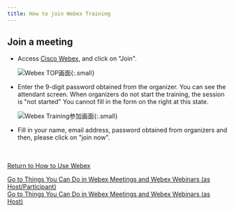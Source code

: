 ```yaml
---
title: How to join Webex Training
---
```


## Join a meeting
* Access <a href="https://www.webex.com/" target="_blank">Cisco Webex</a>, and click on "Join".

	 ![Webex TOP画面](img/webex_toppage.png){:.small}

* Enter the 9-digit password obtained from the organizer. You can see the attendant screen. When organizers do not start the training, the session is "not started" You cannot fill in the form on the right at this state.

	 ![Webex Training参加画面](img/webex_training_participate.png){:.small}

* Fill in your name, email address, password obtained from organizers and then, please click on "join now".

<br>
<br>
<a href="../index/" target="_blank">Return to How to Use Webex</a>

<a href="../do_webex/" target="_blank">Go to Things You Can Do in Webex Meetings and Webex Webinars (as Host/Participant)</a>
<br>
<a href="../do_webex_host/" target="_blank">Go to Things You Can Do in Webex Meetings and Webex Webinars (as Host)</a>
